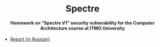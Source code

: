<h1 align="center">Spectre</h1>
<h4 align="center">Homework on "Spectre V1" security vulnerability for the Computer Architecture course at ITMO University</h4>

- [Report (in Russian)](https://raw.githubusercontent.com/npanuhin/Spectre/master/report.pdf)
